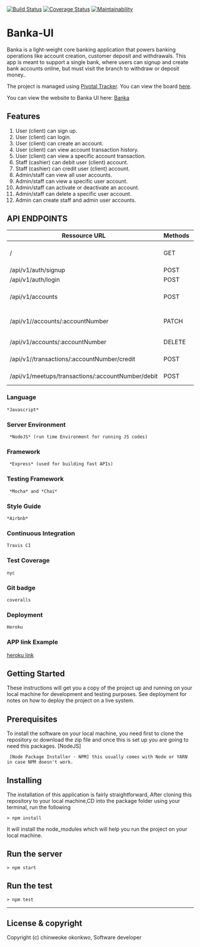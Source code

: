 [![Build Status](https://travis-ci.org/G-Chilie/Banka.svg?branch=develop)](https://travis-ci.org/G-Chilie/Banka)  [![Coverage Status](https://coveralls.io/repos/github/G-Chilie/Banka/badge.svg?branch=develop)](https://coveralls.io/github/G-Chilie/Banka?branch=develop) [![Maintainability](https://api.codeclimate.com/v1/badges/990acb5b35ea4b885c03/maintainability)](https://codeclimate.com/github/G-Chilie/Banka/maintainability)




# Banka-UI

Banka is a light-weight core banking application that powers banking operations like account creation, customer deposit and withdrawals. This app is meant to support a single bank, where users can signup and create bank accounts online, but must visit the branch to withdraw or deposit money..

The project is managed using [Pivotal Tracker](https://www.pivotaltracker.com). You can view the board [here](https://www.pivotaltracker.com/n/projects/2321462).

You can view the website to Banka UI here: [Banka](https://g-chilie.github.io/Banka/)

## Features

1. User (client) can sign up.
2. User (client) can login.
3. User (client) can create an account.
4. User (client) can view account transaction history.
5. User (client) can view a specific account transaction.
6. Staff (cashier) can debit user (client) account.
7. Staff (cashier) can credit user (client) account.
8. Admin/staff can view all user accounts.
9. Admin/staff can view a specific user account.
10. Admin/staff can activate or deactivate an account.
11. Admin/staff can delete a specific user account.
12. Admin can create staff and admin user accounts.

## API ENDPOINTS

| Ressource URL | Methods  | Description  |
| ------- | --- | --- |
| / | GET | The index (welcome message) |
| /api/v1/auth/signup | POST | sign up |
| /api/v1/auth/login | POST | login |
| /api/v1/accounts | POST | Create bank account  |
| /api/v1//accounts/:accountNumber | PATCH | activate or deactivate an account |
| /api/v1/accounts/:accountNumber | DELETE | delete an account |
| /api/v1//transactions/:accountNumber/credit | POST | credit an account |
| /api/v1/meetups/transactions/:accountNumber/debit| POST | debit an account |



### Language
```
*Javascript*
```
### Server Environment
```
 *NodeJS* (run time Environment for running JS codes)
 ```
### Framework
```
 *Express* (used for building fast APIs)
 ```
### Testing Framework
```
 *Mocha* and *Chai*
 ```
### Style Guide
```
*Airbnb*
```
### Continuous Integration
```
Travis CI
```
### Test Coverage
```
nyc
```
### Git badge
```
coveralls
```
### Deployment
```
Heroku
```
### APP link Example

[heroku link](https://dashboard.heroku.com/apps/banka-chi)

## Getting Started
These instructions will get you a copy of the project up and running on your local machine for development and testing purposes. See deployment for notes on how to deploy the project on a live system.

## Prerequisites
To install the software on your local machine, you need first to clone the repository or download the zip file and once this is set up you are going to need this packages. [NodeJS]

```
 [Node Package Installer - NPM] this usually comes with Node or YARN in case NPM doesn't work.
```

## Installing
The installation of this application is fairly straightforward, After cloning this repository to your local machine,CD into the package folder using your terminal, run the following

```
> npm install
```

It will install the node_modules which will help you run the project on your local machine.

## Run the server
```
> npm start
```
## Run the test
```
> npm test
```


---

## License & copyright
Copyright (c) chinweoke okonkwo, Software developer
